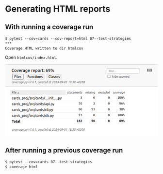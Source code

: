 # Generating HTML reports

## With running a coverage run
```unix
$ pytest --cov=cards --cov-report=html 07--test-strategies
***
Coverage HTML written to dir htmlcov
```
Open `htmlcov/index.html`.

<p align="center">
  <img src="https://github.com/ax-va/Pytest-Okken-2022/blob/main/09--coverage/09-2--generating-html-reports.png" width="700"/>
</p>

## After running a previous coverage run
```unix
$ pytest --cov=cards 07--test-strategies
$ coverage html
```